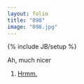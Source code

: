 ```yaml
---
layout: folio
title: "098"
image: "098.jpg"
---
```

{% include JB/setup %}

<div class="copy">
	<p>Ah, much nicer</p>
</div>

<div class="choice">
	<ol>
		<li><a href="099.html">
			Hrmm.
</a></li>
	</ol>
</div>